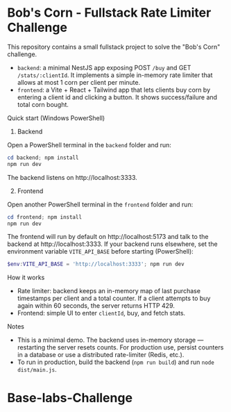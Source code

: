 # Bob's Corn - Fullstack Rate Limiter Challenge

This repository contains a small fullstack project to solve the "Bob's Corn" challenge.

- `backend`: a minimal NestJS app exposing POST `/buy` and GET `/stats/:clientId`. It implements a simple in-memory rate limiter that allows at most 1 corn per client per minute.
- `frontend`: a Vite + React + Tailwind app that lets clients buy corn by entering a client id and clicking a button. It shows success/failure and total corn bought.

Quick start (Windows PowerShell)

1) Backend

Open a PowerShell terminal in the `backend` folder and run:

```powershell
cd backend; npm install
npm run dev
```

The backend listens on http://localhost:3333.

2) Frontend

Open another PowerShell terminal in the `frontend` folder and run:

```powershell
cd frontend; npm install
npm run dev
```

The frontend will run by default on http://localhost:5173 and talk to the backend at http://localhost:3333. If your backend runs elsewhere, set the environment variable `VITE_API_BASE` before starting (PowerShell):

```powershell
$env:VITE_API_BASE = 'http://localhost:3333'; npm run dev
```

How it works

- Rate limiter: backend keeps an in-memory map of last purchase timestamps per client and a total counter. If a client attempts to buy again within 60 seconds, the server returns HTTP 429.
- Frontend: simple UI to enter `clientId`, buy, and fetch stats.

Notes

- This is a minimal demo. The backend uses in-memory storage — restarting the server resets counts. For production use, persist counters in a database or use a distributed rate-limiter (Redis, etc.).
- To run in production, build the backend (`npm run build`) and run `node dist/main.js`.
# Base-labs-Challenge